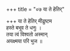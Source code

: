 +++
title = "०७ या ते हेतिर्"

+++
या ते हेतिर् मीढुष्टम  
हस्ते बभूव ते धनुः ।  
तया त्वं विश्वतो अस्मान्  
अयक्ष्मया परि भुज ॥